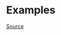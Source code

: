 


# Examples


[Source](http://www.rubydoc.info/gems/rubocop/RuboCop/Cop/Layout/SpaceAroundBlockParameters)